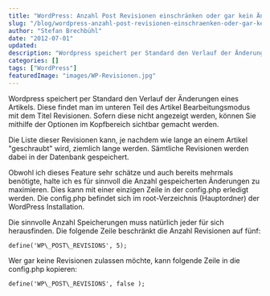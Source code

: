 ```yaml
---
title: "WordPress: Anzahl Post Revisionen einschränken oder gar kein Änderungsverlauf zulassen"
slug: "/blog/wordpress-anzahl-post-revisionen-einschraenken-oder-gar-kein-aenderungsverlauf-zulassen"
author: "Stefan Brechbühl"
date: "2012-07-01"
updated:
description: "Wordpress speichert per Standard den Verlauf der Änderungen eines Artikels. Diese findet man im unteren Teil des Artikel Bearbeitungsmodus mit dem Titel Revisionen. Sofern diese nicht angezeigt werden, können Sie mithilfe der Optionen im Kopfbereich sichtbar gemacht werden."
categories: []
tags: ["WordPress"]
featuredImage: "images/WP-Revisionen.jpg"
---
```

Wordpress speichert per Standard den Verlauf der Änderungen eines Artikels. Diese findet man im unteren Teil des Artikel Bearbeitungsmodus mit dem Titel Revisionen. Sofern diese nicht angezeigt werden, können Sie mithilfe der Optionen im Kopfbereich sichtbar gemacht werden.

Die Liste dieser Revisionen kann, je nachdem wie lange an einem Artikel "geschraubt" wird, ziemlich lange werden. Sämtliche Revisionen werden dabei in der Datenbank gespeichert.

Obwohl ich dieses Feature sehr schätze und auch bereits mehrmals benötigte, halte ich es für sinnvoll die Anzahl gespeicherten Änderungen zu maximieren. Dies kann mit einer einzigen Zeile in der config.php erledigt werden. Die config.php befindet sich im root-Verzeichnis (Hauptordner) der WordPress Installation.

Die sinnvolle Anzahl Speicherungen muss natürlich jeder für sich herausfinden. Die folgende Zeile beschränkt die Anzahl Revisionen auf fünf:

`define('WP\_POST\_REVISIONS', 5);`

Wer gar keine Revisionen zulassen möchte, kann folgende Zeile in die config.php kopieren:

`define('WP\_POST\_REVISIONS', false );`
